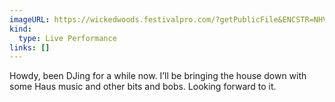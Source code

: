 ```yaml
---
imageURL: https://wickedwoods.festivalpro.com/?getPublicFile&ENCSTR=NHVCQgQLetPGCwfIzxQh
kind:
  type: Live Performance
links: []
---
```

Howdy, been DJing for a while now.  I’ll be bringing the house down with some Haus music and other bits and bobs. Looking forward to it. 